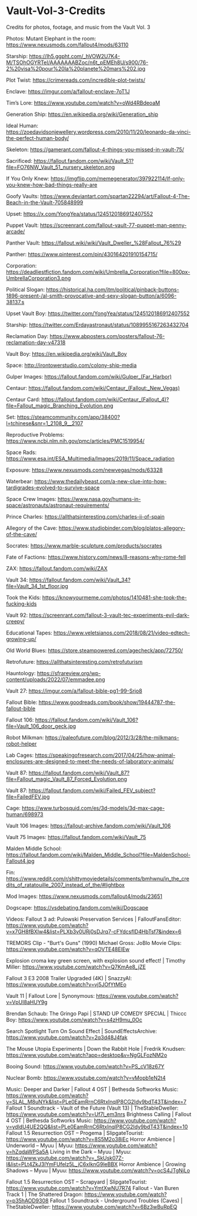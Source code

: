 # Vault-Vol-3-Credits
Credits for photos, footage, and music from the Vault Vol. 3

Photos:
Mutant Elephant in the room: https://www.nexusmods.com/fallout4/mods/63110

Starship: https://lh5.ggpht.com/_hVOW2U7K4-M/TSOhOGYRTeI/AAAAAAABZoc/n6t_pEMEh8U/s900/76-2%20visa%20pour%20la%20planete%20mars%202.jpg

Plot Twist: https://crimereads.com/incredible-plot-twists/

Enclave: https://imgur.com/a/fallout-enclave-7oT1J

Tim’s Lore: https://www.youtube.com/watch?v=oWd4RBdeoaM

Generation Ship: https://en.wikipedia.org/wiki/Generation_ship

Ideal Human: https://zoedavidsonjewellery.wordpress.com/2010/11/20/leonardo-da-vinci-the-perfect-human-body/

Skeleton: https://gamerant.com/fallout-4-things-you-missed-in-vault-75/

Sacrificed: https://fallout.fandom.com/wiki/Vault_51?file=FO76NW_Vault_51_nursery_skeleton.png

If You Only Knew: https://imgflip.com/memegenerator/397922114/If-only-you-knew-how-bad-things-really-are

Goofy Vaults: https://www.deviantart.com/spartan22294/art/Fallout-4-The-Beach-in-the-Vault-705848999

Upset: https://x.com/YongYea/status/1245120186912407552

Puppet Vault: https://screenrant.com/fallout-vault-77-puppet-man-penny-arcade/

Panther Vault: https://fallout.wiki/wiki/Vault_Dweller_%28Fallout_76%29

Panther: https://www.pinterest.com/pin/430164201910154715/

Corporation: https://deadliestfiction.fandom.com/wiki/Umbrella_Corporation?file=800px-UmbrellaCorporation3.png

Political Slogan: https://historical.ha.com/itm/political/pinback-buttons-1896-present-/al-smith-provocative-and-sexy-slogan-button/a/6096-38137.s	

Upset Vault Boy: https://twitter.com/YongYea/status/1245120186912407552

Starship: https://twitter.com/Erdayastronaut/status/1089955167263432704

Reclamation Day: https://www.abposters.com/posters/fallout-76-reclamation-day-v47318

Vault Boy: https://en.wikipedia.org/wiki/Vault_Boy

Space: http://irontowerstudio.com/colony-ship-media

Gulper Images: https://fallout.fandom.com/wiki/Gulper_(Far_Harbor)

Centaur: https://fallout.fandom.com/wiki/Centaur_(Fallout:_New_Vegas)

Centaur Card: https://fallout.fandom.com/wiki/Centaur_(Fallout_4)?file=Fallout_magic_Branching_Evolution.png

Set: https://steamcommunity.com/app/38400?l=tchinese&snr=1_2108_9__2107

Reproductive Problems: https://www.ncbi.nlm.nih.gov/pmc/articles/PMC1519954/

Space Rads: https://www.esa.int/ESA_Multimedia/Images/2019/11/Space_radiation

Exposure: https://www.nexusmods.com/newvegas/mods/63328

Waterbear: https://www.thedailybeast.com/a-new-clue-into-how-tardigrades-evolved-to-survive-space

Space Crew Images: https://www.nasa.gov/humans-in-space/astronauts/astronaut-requirements/

Prince Charles: https://allthatsinteresting.com/charles-ii-of-spain

Allegory of the Cave: https://www.studiobinder.com/blog/platos-allegory-of-the-cave/

Socrates: https://www.marble-sculpture.com/products/socrates

Fate of Factions: https://www.history.com/news/8-reasons-why-rome-fell

ZAX: https://fallout.fandom.com/wiki/ZAX

Vault 34: https://fallout.fandom.com/wiki/Vault_34?file=Vault_34_1st_floor.jpg

Took the Kids: https://knowyourmeme.com/photos/1410481-she-took-the-fucking-kids

Vault 92: https://screenrant.com/fallout-3-vault-tec-experiments-evil-dark-creepy/

Educational Tapes: https://www.veletsianos.com/2018/08/21/video-edtech-growing-up/

Old World Blues: https://store.steampowered.com/agecheck/app/72750/

Retrofuture: https://allthatsinteresting.com/retrofuturism

Hauntology: https://sfrareview.org/wp-content/uploads/2022/07/emmadee.png

Vault 27: https://imgur.com/a/fallout-bible-pg1-99-Srjo8

Fallout Bible: https://www.goodreads.com/book/show/19444787-the-fallout-bible

Fallout 106: https://fallout.fandom.com/wiki/Vault_106?file=Vault_106_door_geck.jpg

Robot Milkman: https://paleofuture.com/blog/2012/3/28/the-milkmans-robot-helper

Lab Cages: https://speakingofresearch.com/2017/04/25/how-animal-enclosures-are-designed-to-meet-the-needs-of-laboratory-animals/

Vault 87: https://fallout.fandom.com/wiki/Vault_87?file=Fallout_magic_Vault_87_Forced_Evolution.png

Vault 87: https://fallout.fandom.com/wiki/Failed_FEV_subject?file=FailedFEV.jpg

Cage: https://www.turbosquid.com/es/3d-models/3d-max-cage-human/698973

Vault 106 Images: https://fallout-archive.fandom.com/wiki/Vault_106

Vault 75 Images: https://fallout.fandom.com/wiki/Vault_75

Malden Middle School: https://fallout.fandom.com/wiki/Malden_Middle_School?file=MaldenSchool-Fallout4.jpg

Fin: https://www.reddit.com/r/shittymoviedetails/comments/bmhwnu/in_the_credits_of_ratatouille_2007_instead_of_the/#lightbox

Mod Images: https://www.nexusmods.com/fallout4/mods/23651

Dogscape: https://vsdebating.fandom.com/wiki/Dogscape

Videos:
Fallout 3 ad: Pulowski Preservation Services | FalloutFansEditor: https://www.youtube.com/watch?v=x7GH8fBXIw4&list=PLXb3v0URj0sDJrq7-cFYdcsfID4HbTsf7&index=6

TREMORS Clip - "Burt's Guns" (1990) Michael Gross: JoBlo Movie Clips: https://www.youtube.com/watch?v=qOVTE48ElEw

Explosion croma key green screen, with explosion sound effect! | 
Timothy Miller: https://www.youtube.com/watch?v=Q7KmAe8_jZE

Fallout 3 E3 2008 Trailer Upgraded (4K) | SnazzyAI: https://www.youtube.com/watch?v=vj5JOfYtMEo

Vault 11 | Fallout Lore | Synonymous: https://www.youtube.com/watch?v=VpUI8aHUY9g

Brendan Schaub: The Gringo Papi | STAND UP COMEDY SPECIAL | Thiccc Boy: 
https://www.youtube.com/watch?v=s4zH9mu_0Oc

Search Spotlight Turn On Sound Effect | SoundEffectsArchive: https://www.youtube.com/watch?v=2q3d48J4fak

The Mouse Utopia Experiments | Down the Rabbit Hole | Fredrik Knudsen: https://www.youtube.com/watch?app=desktop&v=NgGLFozNM2o

Booing Sound: https://www.youtube.com/watch?v=PS_cV18z67Y

Nuclear Bomb: https://www.youtube.com/watch?v=vMopb1eN2t4

Music:
Deeper and Darker | Fallout 4 OST | Bethesda Softworks Music: https://www.youtube.com/watch?v=SLAL_M8uNYk&list=PLe0EamRrnC6RtxInqlP8CG2Idy9bdT43T&index=7
Fallout 1 Soundtrack - Vault of the Future (Vault 13) | TheStableDweller: https://www.youtube.com/watch?v=Uf7l_em3nrs
Brightness Calling | Fallout 4 OST | Bethesda Softworks Music: https://www.youtube.com/watch?v=ydldU4UE2QQ&list=PLe0EamRrnC6RtxInqlP8CG2Idy9bdT43T&index=10
Fallout 1.5 Resurrection OST – Progema | SlipgateTourist: https://www.youtube.com/watch?v=8S5M2o38iEc
Horror Ambience | Underworld – Myuu | Myuu: https://www.youtube.com/watch?v=hZqdaWPSa5A
Living in the Dark – Myuu | Myuu: https://www.youtube.com/watch?v=_SkUsk07Z-I&list=PLt4ZkJ3lYmFUfelz5L_jC6xIknG9leBBX
Horror Ambience | Growing Shadows – Myuu | Myuu: https://www.youtube.com/watch?v=ocS4JTgNjLo

Fallout 1.5 Resurrection OST – Scrapyard | SlipgateTourist: https://www.youtube.com/watch?v=YmtXwNU7R74
Fallout - Van Buren Track 1 | The Shattered Dragon: https://www.youtube.com/watch?v=p35hAOD9308
Fallout 1 Soundtrack - Underground Troubles (Caves) | TheStableDweller: https://www.youtube.com/watch?v=6Bz3wBuRpEQ
